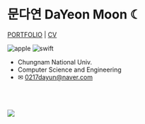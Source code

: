 # 문다연 DaYeon Moon ☾
[PORTFOLIO]() | [CV]()

<img alt="apple" src ="https://img.shields.io/badge/iOS-000000?&style=for-the-badge&logo=Apple&logoColor=white"/>  <img alt="swift" src ="https://img.shields.io/badge/swift-F05138.svg?&style=for-the-badge&logo=Swift&logoColor=white"/>

- Chungnam National Univ.
- Computer Science and Engineering
- ✉︎ 0217dayun@naver.com


<!-- [![Solved.ac 프로필](http://mazassumnida.wtf/api/generate_badge?boj=ansek217)](https://solved.ac/ansek217) -->
    
<!-- [![solved.ac](http://mazandi.herokuapp.com/api?handle=ansek217&theme=dark)](https://solved.ac/ansek217/) -->
    
<!-- [![Anurag's github stats](https://github-readme-stats.vercel.app/api?username=dayo2n)](https://github.com/anuraghazra/github-readme-stats) -->
    
    
    
<br/><br/><br/>
<a href="https://hits.seeyoufarm.com">
<img src="https://hits.seeyoufarm.com/api/count/incr/badge.svg?url=https%3A%2F%2Fgithub.com%2Fday2on&count_bg=%23B0B0B0&title_bg=%23555555&icon=github.svg&icon_color=%23FFFFFF&title=welcome:)&edge_flat=true"/></a>

    
<!-- [![KnlnKS's LeetCode stats](https://leetcode-stats-six.vercel.app/api?username=dayo2n&theme=dark)](https://github.com/KnlnKS/leetcode-stats) -->

